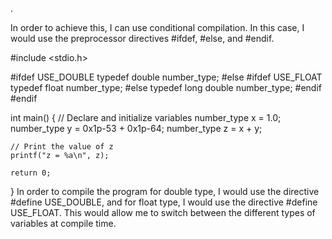 .

In order to achieve this, I can use conditional compilation. In this case, I would use the preprocessor directives #ifdef, #else, and #endif.

#include <stdio.h>

#ifdef USE_DOUBLE
    typedef double number_type;
#else
    #ifdef USE_FLOAT
        typedef float number_type;
    #else
        typedef long double number_type;
    #endif
#endif

int main() {
    // Declare and initialize variables
    number_type x = 1.0;
    number_type y = 0x1p-53 + 0x1p-64;
    number_type z = x + y;

    // Print the value of z
    printf("z = %a\n", z);

    return 0;
} 
In order to compile the program for double type, I would use the directive #define USE_DOUBLE, and for float type, I would use the directive #define USE_FLOAT. This would allow me to switch between the different types of variables at compile time.
